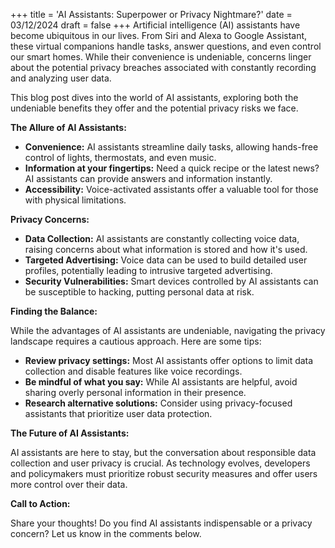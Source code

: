 +++
title = 'AI Assistants: Superpower or Privacy Nightmare?'
date = 03/12/2024
draft = false
+++
Artificial intelligence (AI) assistants have become ubiquitous in our lives. From Siri and Alexa to Google Assistant, these virtual companions handle tasks, answer questions, and even control our smart homes. While their convenience is undeniable, concerns linger about the potential privacy breaches associated with constantly recording and analyzing user data.

This blog post dives into the world of AI assistants, exploring both the undeniable benefits they offer and the potential privacy risks we face. 

**The Allure of AI Assistants:**

* **Convenience:**  AI assistants streamline daily tasks, allowing hands-free control of lights, thermostats, and even music. 
* **Information at your fingertips:**  Need a quick recipe or the latest news?  AI assistants can provide answers and information instantly.
* **Accessibility:**  Voice-activated assistants offer a valuable tool for those with physical limitations. 

**Privacy Concerns:**

* **Data Collection:**  AI assistants are constantly collecting voice data, raising concerns about what information is stored and how it's used.
* **Targeted Advertising:**  Voice data can be used to build detailed user profiles, potentially leading to intrusive targeted advertising.
* **Security Vulnerabilities:**  Smart devices controlled by AI assistants can be susceptible to hacking, putting personal data at risk.

**Finding the Balance:**

While the advantages of AI assistants are undeniable, navigating the privacy landscape requires a cautious approach. Here are some tips:

* **Review privacy settings:**  Most AI assistants offer options to limit data collection and disable features like voice recordings.
* **Be mindful of what you say:**  While AI assistants are helpful, avoid sharing overly personal information in their presence.
* **Research alternative solutions:**  Consider using privacy-focused assistants that prioritize user data protection.

**The Future of AI Assistants:**

AI assistants are here to stay, but the conversation about responsible data collection and user privacy is crucial. As technology evolves, developers and policymakers must prioritize robust security measures and offer users more control over their data. 

**Call to Action:**

Share your thoughts!  Do you find AI assistants indispensable or a privacy concern? Let us know in the comments below.
